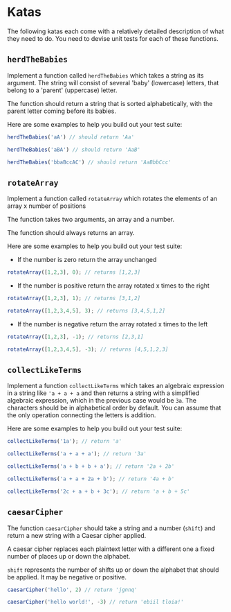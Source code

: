# Katas

The following katas each come with a relatively detailed description of what they need to do. You need to devise unit tests for each of these functions.

## `herdTheBabies`

Implement a function called `herdTheBabies` which takes a string as its argument. The string will consist of several 'baby' (lowercase) letters, that belong to a 'parent' (uppercase) letter. 

The function should return a string that is sorted alphabetically, with the parent letter coming before its babies. 

Here are some examples to help you build out your test suite:

```js
herdTheBabies('aA') // should return 'Aa'
```

```js
herdTheBabies('aBA') // should return 'AaB'
```

```js
herdTheBabies('bbaBccAC') // should return 'AaBbbCcc'
```

## `rotateArray`

Implement a function called `rotateArray` which rotates the elements of an array x number of positions

The function takes two arguments, an array and a number.

The function should always returns an array.

Here are some examples to help you build out your test suite:

* If the number is zero return the array unchanged

```js
rotateArray([1,2,3], 0); // returns [1,2,3]
```

* If the number is positive return the array rotated x times to the right

```js
rotateArray([1,2,3], 1); // returns [3,1,2]

rotateArray([1,2,3,4,5], 3); // returns [3,4,5,1,2]
```

* If the number is negative return the array rotated x times to the left

```js
rotateArray([1,2,3], -1); // returns [2,3,1]

rotateArray([1,2,3,4,5], -3); // returns [4,5,1,2,3]
```

## `collectLikeTerms`

Implement a function `collectLikeTerms` which takes an algebraic expression in a string like `'a + a + a` and then returns a string with a simplified algebraic expression, which in the previous case would be `3a`. The characters should be in alphabetical order by default. You can assume that the only operation connecting the letters is addition.

Here are some examples to help you build out your test suite:

```js
collectLikeTerms('1a'); // return 'a'
```

```js
collectLikeTerms('a + a + a'); // return '3a'
```

```js
collectLikeTerms('a + b + b + a'); // return '2a + 2b'
```

```js
collectLikeTerms('a + a + 2a + b'); // return '4a + b'
```

```js
collectLikeTerms('2c + a + b + 3c'); // return 'a + b + 5c'
```

## `caesarCipher`

The function `caesarCipher` should take a string and a number (`shift`) and return a new string with a Caesar cipher applied.

A caesar cipher replaces each plaintext letter with a different one a fixed number of places up or down the alphabet.

`shift` represents the number of shifts up or down the alphabet that should be applied. It may be negative or positive.

```js
caesarCipher('hello', 2) // return 'jgnnq'

caesarCipher('hello world!', -3) // return 'ebiil tloia!'
```